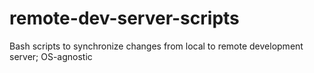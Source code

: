 # remote-dev-server-scripts
Bash scripts to synchronize changes from local to remote development server; OS-agnostic
